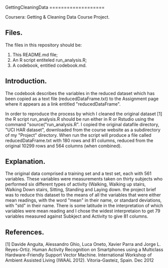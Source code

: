 GettingCleaningData ===================

Coursera: Getting &amp; Cleaning Data Course Project.

## Files.

The files in this repository should be:
1. This README.md file;
2. An R script entiteled run_analysis.R;
3. A codebook, entitled codebook.md.

## Introduction.

The codebook describes the variables in the reduced dataset which has been copied as a text file (reducedDataFrame.txt) to the
Assignment page where it appears as a link entitled "reducedDataFrame".

In order to reproduce the process by which I cleaned the original dataset [1] the R script run_analysis.R should be run either in R or Rstudio using
the command "source("run_analysis.R".
I copied the original datafile directory, "UCI HAR dataset", downloaded from the course website as a subdirectory of my "Project" directory.
When run the script will produce a file called
reducedDataFrame.txt with 180 rows and 81 columns, reduced from the original 10299 rows and 564 columns (when combined).

## Explanation.

The original data comprised a training set and a test set, each with 561 variables. These variables were measurements taken on thirty subjects who
performed six different types of activity (Walking, Walking up stairs, Walking Down stairs, Sitting, Standing and Laying down. the project brief was
to reduce this dataset to the means of all the variables that were either mean readings, with the word "mean" in their name, or standard deviations,
with "std" in their name. There is some latitude in the interpretation of which variables were mean reading and I chose the widest interpretaion to
get 79 variables measured against Subkject and Activity to give 81 columns.

## References.

[1] Davide Anguita, Alessandro Ghio, Luca Oneto, Xavier Parra and Jorge L. Reyes-Ortiz. Human Activity Recognition on Smartphones using a Multiclass
Hardware-Friendly Support Vector Machine. International Workshop of Ambient Assisted Living (IWAAL 2012). Vitoria-Gasteiz, Spain. Dec 2012
